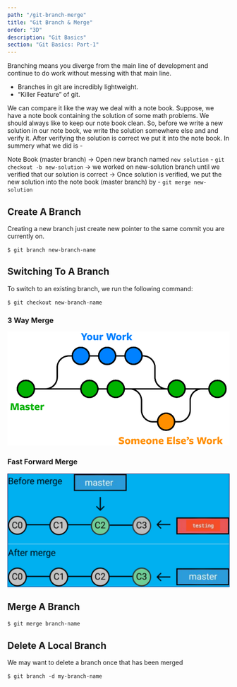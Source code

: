 ```yaml
---
path: "/git-branch-merge"
title: "Git Branch & Merge"
order: "3D"
description: "Git Basics"
section: "Git Basics: Part-1"
---
```


Branching means you diverge from the main line of development and continue to do work without messing with that main line.

- Branches in git are incredibly lightweight.
- “Killer Feature” of git.

We can compare it like the way we deal with a note book. Suppose, we have a note book containing the solution of some math problems. We should always like to keep our note book clean. So, before we write a new solution in our note book, we write the solution somewhere else and and verify it. After verifying the solution is correct we put it into the note book. In summery what we did is -

Note Book (master branch) -> Open new branch named `new solution` - `git checkout -b new-solution` -> we worked on new-solution branch until we verified that our solution is correct -> Once solution is verified, we put the new solution into the note book (master branch) by - `git merge new-solution`

## Create A Branch

Creating a new branch just create new pointer to the same commit you are currently on.

```shell
$ git branch new-branch-name
```

## Switching To A Branch

To switch to an existing branch, we run the following command:

```shell
$ git checkout new-branch-name
```

### 3 Way Merge

![git 3 Way Merge](images/git-branch.png)

### Fast Forward Merge

![git fast forward Merge](images/fast-forward-merge.png)

## Merge A Branch

```shell
$ git merge branch-name
```

## Delete A Local Branch

We may want to delete a branch once that has been merged

```shell
$ git branch -d my-branch-name
```
